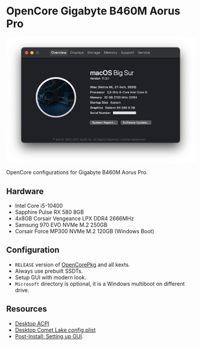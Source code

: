 OpenCore Gigabyte B460M Aorus Pro
=================================
![Screenshot](/art/screenshot.png)

OpenCore configurations for Gigabyte B460M Aorus Pro.

Hardware
--------
* Intel Core i5-10400
* Sapphire Pulse RX 580 8GB
* 4x8GB Corsair Vengeance LPX DDR4 2666MHz
* Samsung 970 EVO NVMe M.2 250GB
* Corsair Force MP300 NVMe M.2 120GB (Windows Boot)

Configuration
-------------
* `RELEASE` version of [OpenCorePkg](https://github.com/acidanthera/OpenCorePkg/releases) and all kexts.
* Always use prebuilt SSDTs.
* Setup GUI with modern look.
* `Microsoft` directory is optional, it is a Windows multiboot on different drive.

Resources
---------
* [Desktop ACPI](https://dortania.github.io/Getting-Started-With-ACPI/ssdt-platform.html#desktop)
* [Desktop Comet Lake config.plist](https://dortania.github.io/OpenCore-Install-Guide/config.plist/comet-lake.html)
* [Post-Install: Setting up GUI](https://dortania.github.io/OpenCore-Post-Install/cosmetic/gui.html#setting-up-opencores-gui).